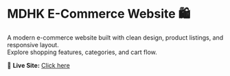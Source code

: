 # MDHK E-Commerce Website 🛍️

A modern e-commerce website built with clean design, product listings, and responsive layout.  
Explore shopping features, categories, and cart flow.

🔗 **Live Site:** [Click here](https://001madhankumar.github.io/e-commerce-website/)
